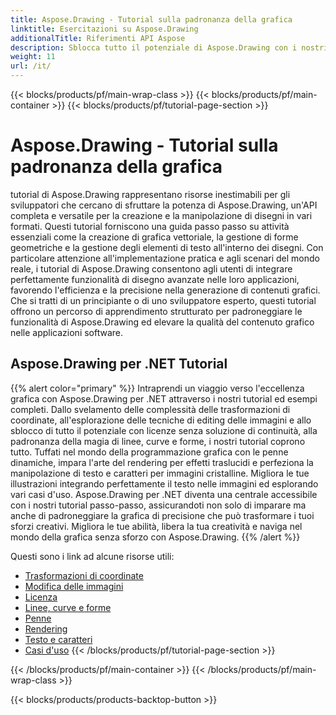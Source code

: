 ```yaml
---
title: Aspose.Drawing - Tutorial sulla padronanza della grafica
linktitle: Esercitazioni su Aspose.Drawing
additionalTitle: Riferimenti API Aspose
description: Sblocca tutto il potenziale di Aspose.Drawing con i nostri tutorial completi. Padroneggia la manipolazione grafica in più lingue per migliorare la grafica e l'efficienza del software.
weight: 11
url: /it/
---
```


{{< blocks/products/pf/main-wrap-class >}}
{{< blocks/products/pf/main-container >}}
{{< blocks/products/pf/tutorial-page-section >}}

# Aspose.Drawing - Tutorial sulla padronanza della grafica


tutorial di Aspose.Drawing rappresentano risorse inestimabili per gli sviluppatori che cercano di sfruttare la potenza di Aspose.Drawing, un'API completa e versatile per la creazione e la manipolazione di disegni in vari formati. Questi tutorial forniscono una guida passo passo su attività essenziali come la creazione di grafica vettoriale, la gestione di forme geometriche e la gestione degli elementi di testo all'interno dei disegni. Con particolare attenzione all'implementazione pratica e agli scenari del mondo reale, i tutorial di Aspose.Drawing consentono agli utenti di integrare perfettamente funzionalità di disegno avanzate nelle loro applicazioni, favorendo l'efficienza e la precisione nella generazione di contenuti grafici. Che si tratti di un principiante o di uno sviluppatore esperto, questi tutorial offrono un percorso di apprendimento strutturato per padroneggiare le funzionalità di Aspose.Drawing ed elevare la qualità del contenuto grafico nelle applicazioni software.

## Aspose.Drawing per .NET Tutorial
{{% alert color="primary" %}}
Intraprendi un viaggio verso l'eccellenza grafica con Aspose.Drawing per .NET attraverso i nostri tutorial ed esempi completi. Dallo svelamento delle complessità delle trasformazioni di coordinate, all'esplorazione delle tecniche di editing delle immagini e allo sblocco di tutto il potenziale con licenze senza soluzione di continuità, alla padronanza della magia di linee, curve e forme, i nostri tutorial coprono tutto. Tuffati nel mondo della programmazione grafica con le penne dinamiche, impara l'arte del rendering per effetti traslucidi e perfeziona la manipolazione di testo e caratteri per immagini cristalline. Migliora le tue illustrazioni integrando perfettamente il testo nelle immagini ed esplorando vari casi d'uso. Aspose.Drawing per .NET diventa una centrale accessibile con i nostri tutorial passo-passo, assicurandoti non solo di imparare ma anche di padroneggiare la grafica di precisione che può trasformare i tuoi sforzi creativi. Migliora le tue abilità, libera la tua creatività e naviga nel mondo della grafica senza sforzo con Aspose.Drawing.
{{% /alert %}}

Questi sono i link ad alcune risorse utili:
 
- [Trasformazioni di coordinate](./net/coordinate-transformations/)
- [Modifica delle immagini](./net/image-editing/)
- [Licenza](./net/licensing/)
- [Linee, curve e forme](./net/lines-curves-and-shapes/)
- [Penne](./net/pens/)
- [Rendering](./net/rendering/)
- [Testo e caratteri](./net/text-and-fonts/)
- [Casi d'uso](./net/use-cases/)
{{< /blocks/products/pf/tutorial-page-section >}}

{{< /blocks/products/pf/main-container >}}
{{< /blocks/products/pf/main-wrap-class >}}

{{< blocks/products/products-backtop-button >}}

